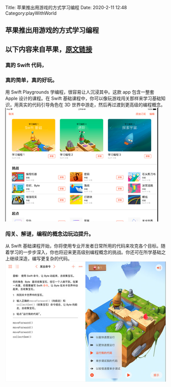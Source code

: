 Title: 苹果推出用游戏的方式学习编程
Date: 2020-2-11 12:48
Category:playWithWorld

## 苹果推出用游戏的方式学习编程
以下内容来自苹果，[原文链接](https://www.apple.com.cn/swift/playgrounds/)
---
### 真的 Swift 代码，
### 真的简单，真的好玩。
用 Swift Playgrounds 学编程，很容易让人沉浸其中。这款 app 包含一整套 Apple 设计的课程。在 Swift 基础课程中，你可以像玩游戏闯关那样来学习基础知识，用真实的代码引导角色在 3D 世界中游走，然后再过渡到更高级的编程概念。
 ![在ipad上学习](./../pictures/code_library_small_2x.jpg)


### 闯关、解谜，编程的概念边玩边提升。
从 Swift 基础课程开始，你将使用专业开发者日常所用的代码来攻克各个目标。随着学习的一步步深入，你也将迎来更高级别编程概念的挑战。你还可在所学基础之上继续深造，编写更复杂的代码。
 ![垃圾分类小程序测试](./../pictures/run_my_code.jpg)
